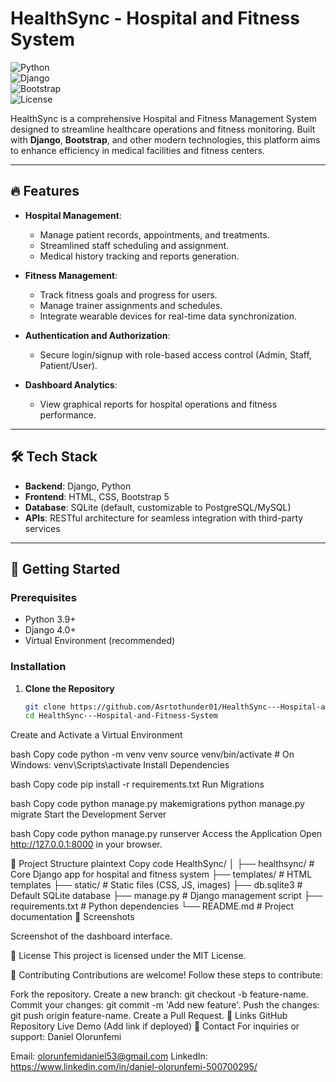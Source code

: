 # HealthSync - Hospital and Fitness System  
![Python](https://img.shields.io/badge/Python-3.9-blue)  
![Django](https://img.shields.io/badge/Django-4.0-green)  
![Bootstrap](https://img.shields.io/badge/Bootstrap-5-purple)  
![License](https://img.shields.io/badge/License-MIT-yellow)  

HealthSync is a comprehensive Hospital and Fitness Management System designed to streamline healthcare operations and fitness monitoring. Built with **Django**, **Bootstrap**, and other modern technologies, this platform aims to enhance efficiency in medical facilities and fitness centers.

---

## 🔥 **Features**
- **Hospital Management**:  
  - Manage patient records, appointments, and treatments.  
  - Streamlined staff scheduling and assignment.  
  - Medical history tracking and reports generation.  

- **Fitness Management**:  
  - Track fitness goals and progress for users.  
  - Manage trainer assignments and schedules.  
  - Integrate wearable devices for real-time data synchronization.

- **Authentication and Authorization**:  
  - Secure login/signup with role-based access control (Admin, Staff, Patient/User).  

- **Dashboard Analytics**:  
  - View graphical reports for hospital operations and fitness performance.  

---

## 🛠 **Tech Stack**
- **Backend**: Django, Python  
- **Frontend**: HTML, CSS, Bootstrap 5  
- **Database**: SQLite (default, customizable to PostgreSQL/MySQL)  
- **APIs**: RESTful architecture for seamless integration with third-party services  

---

## 🚀 **Getting Started**

### Prerequisites
- Python 3.9+  
- Django 4.0+  
- Virtual Environment (recommended)

### Installation
1. **Clone the Repository**  
   ```bash
   git clone https://github.com/Asrtothunder01/HealthSync---Hospital-and-Fitness-System.git
   cd HealthSync---Hospital-and-Fitness-System
Create and Activate a Virtual Environment

bash
Copy code
python -m venv venv
source venv/bin/activate  # On Windows: venv\Scripts\activate
Install Dependencies

bash
Copy code
pip install -r requirements.txt
Run Migrations

bash
Copy code
python manage.py makemigrations
python manage.py migrate
Start the Development Server

bash
Copy code
python manage.py runserver
Access the Application
Open http://127.0.0.1:8000 in your browser.

📂 Project Structure
plaintext
Copy code
HealthSync/
│
├── healthsync/          # Core Django app for hospital and fitness system
├── templates/           # HTML templates
├── static/              # Static files (CSS, JS, images)
├── db.sqlite3           # Default SQLite database
├── manage.py            # Django management script
├── requirements.txt     # Python dependencies
└── README.md            # Project documentation
🎨 Screenshots

Screenshot of the dashboard interface.

📜 License
This project is licensed under the MIT License.

🌟 Contributing
Contributions are welcome! Follow these steps to contribute:

Fork the repository.
Create a new branch: git checkout -b feature-name.
Commit your changes: git commit -m 'Add new feature'.
Push the changes: git push origin feature-name.
Create a Pull Request.
🔗 Links
GitHub Repository
Live Demo (Add link if deployed)
💬 Contact
For inquiries or support:
Daniel Olorunfemi

Email: olorunfemidaniel53@gmail.com
LinkedIn: https://www.linkedin.com/in/daniel-olorunfemi-500700295/
